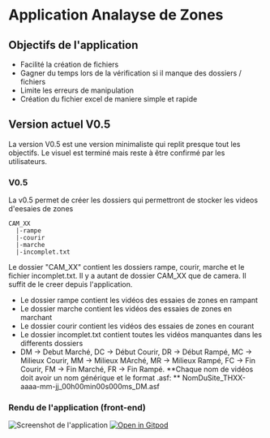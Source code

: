 # Application Analayse de Zones
## Objectifs de l'application
- Facilité la création de fichiers
- Gagner du temps lors de la vérification si il manque des dossiers / fichiers
- Limite les erreurs de manipulation
- Création du fichier excel de maniere simple et rapide

## Version actuel V0.5
La version V0.5 est une version minimaliste qui replit presque tout les objectifs. Le visuel est terminé mais reste à être confirmé par les utilisateurs.
### V0.5
La v0.5 permet de créer les dossiers qui permettront de stocker les videos d'eesaies de zones 
```
CAM_XX
  |-rampe
  |-courir
  |-marche
  |-incomplet.txt
```
Le dossier "CAM_XX" contient les dossiers rampe, courir, marche et le fichier incomplet.txt.
Il y a autant de dossier CAM_XX que de camera. Il suffit de le creer depuis l'application.
- Le dossier rampe contient les vidéos des essaies de zones en rampant
- Le dossier marche contient les vidéos des essaies de zones en marchant
- Le dossier courir contient les vidéos des essaies de zones en courant
- Le dossier incomplet.txt contient toutes les vidéos manquantes dans les differents dossiers
 - DM -> Debut Marché, DC -> Début Courir, DR -> Début Rampé, MC -> Milieux Courir, MM -> Milieux MArché, MR -> Milieux Rampé, FC -> Fin Courir, FM -> Fin Marché, FR -> Fin Rampé.
**Chaque nom de vidéos doit avoir un nom générique et le format .asf: ** NomDuSite_THXX-aaaa-mm-jj_00h00min00s000ms_DM.asf
### Rendu de l'application (front-end)
![Screenshot de l'application](https://www.aht.li/3826115/Capture_decran_2024-01-10_134231.png)
[![Open in Gitpod](https://gitpod.io/button/open-in-gitpod.svg)](https://gitpod.io/#https://github.com/HawKen147/Video_check_fodler_moved)

